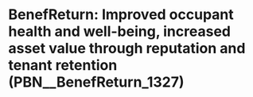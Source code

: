 # BenefReturn: __Improved occupant health and well-being, increased asset value through reputation and tenant retention__ (PBN__BenefReturn_1327)


